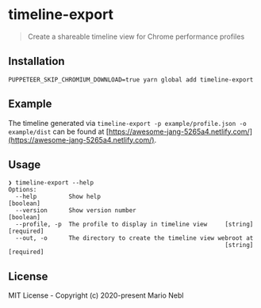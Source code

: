 # timeline-export

> Create a shareable timeline view for Chrome performance profiles

## Installation

```
PUPPETEER_SKIP_CHROMIUM_DOWNLOAD=true yarn global add timeline-export
```

## Example

The timeline generated via `timeline-export -p example/profile.json -o example/dist`
can be found at [https://awesome-jang-5265a4.netlify.com/](https://awesome-jang-5265a4.netlify.com/).

## Usage

```
❯ timeline-export --help
Options:
  --help         Show help                                             [boolean]
  --version      Show version number                                   [boolean]
  --profile, -p  The profile to display in timeline view     [string] [required]
  --out, -o      The directory to create the timeline view webroot at
                                                             [string] [required]
```

## License

MIT License - Copyright (c) 2020-present Mario Nebl